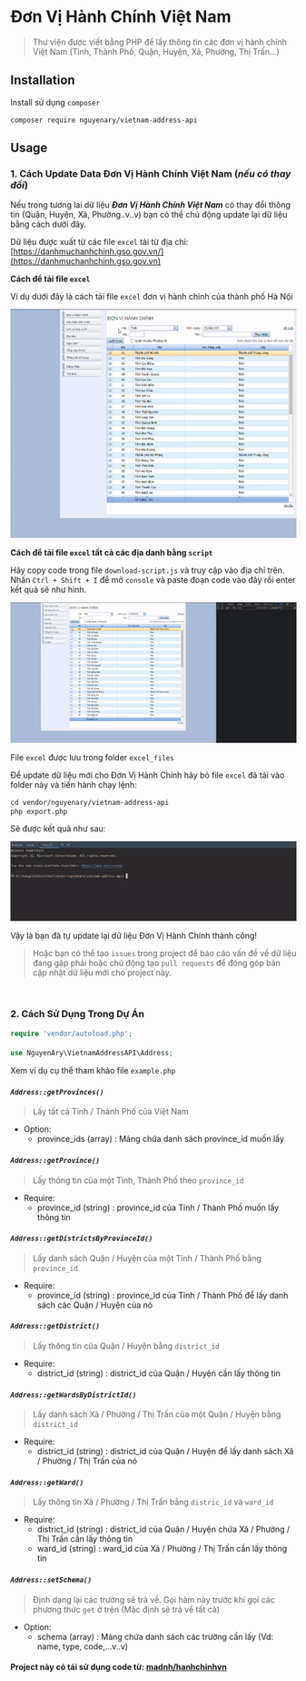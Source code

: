 # Đơn Vị Hành Chính Việt Nam
> Thư viện được viết bằng PHP để lấy thông tin các đơn vị hành chính Việt Nam (Tỉnh, Thành Phố, Quận, Huyện, Xã, Phường, Thị Trấn...)
## Installation
Install sử dụng `composer`
```properties
composer require nguyenary/vietnam-address-api
```
## Usage

### **1. Cách Update Data Đơn Vị Hành Chính Việt Nam (*nếu có thay đổi*)**

Nếu trong tương lai dữ liệu ***Đơn Vị Hành Chính Việt Nam*** có thay đổi thông tin (Quận, Huyện, Xã, Phường..v..v) bạn có thể chủ động update lại dữ liệu bằng cách dưới đây.

Dữ liệu được xuất từ các file `excel` tải từ địa chỉ: [https://danhmuchanhchinh.gso.gov.vn/](https://danhmuchanhchinh.gso.gov.vn)

**Cách để tải file `excel`**

Ví dụ dưới đây là cách tải file `excel` đơn vị hành chính của thành phố Hà Nội

![Cách tải file excel](screenshot/screenshot_2.gif)

**Cách để tải file `excel` tất cả các địa danh bằng `script`**

Hãy copy code trong file `download-script.js` và truy cập vào địa chỉ trên. Nhấn `Ctrl + Shift + I` để mở `console` và paste đoạn code vào đây rồi enter kết quả sẽ như hình.

![Cách tải file excel](screenshot/screenshot_1.gif)

File `excel` được lưu trong folder `excel_files`

Để update dữ liệu mới cho Đơn Vị Hành Chính hãy bỏ file `excel` đã tải vào folder này và tiến hành chạy lệnh:
```properties
cd vendor/nguyenary/vietnam-address-api
php export.php
```
Sẽ được kết quả như sau:

![Chạy lệnh php export.php](screenshot/screenshot_3.gif)

Vậy là bạn đã tự update lại dữ liệu Đơn Vị Hành Chính thành công!
<br>
>Hoặc bạn có thể tạo `issues` trong project để báo cáo vấn đề về dữ liệu đang gặp phải hoặc chủ động tạo `pull requests` để đóng góp bản cập nhật dữ liệu mới cho project này.

<br>

### **2. Cách Sử Dụng Trong Dự Án**


```php
require 'vendor/autoload.php';

use NguyenAry\VietnamAddressAPI\Address;
```

Xem ví dụ cụ thể tham khảo file `example.php`

#### ***`Address::getProvinces()`***
> Lấy tất cả Tỉnh / Thành Phố của Việt Nam
- Option: 
    - province_ids (array) : Mảng chứa danh sách province_id muốn lấy
#### ***`Address::getProvince()`***
> Lấy thông tin của một Tỉnh, Thành Phố theo `province_id`
- Require:
    - province_id (string) : province_id của Tỉnh / Thành Phố muốn lấy thông tin
#### ***`Address::getDistrictsByProvinceId()`***
> Lấy danh sách Quận / Huyện của một Tỉnh / Thành Phố bằng `province_id`
- Require:
    - province_id (string) : province_id của Tỉnh / Thành Phố để lấy danh sách các Quận / Huyện của nó
#### ***`Address::getDistrict()`***
> Lấy thông tin của Quận / Huyện bằng `district_id`
- Require:
    - district_id (string) : district_id của Quận / Huyện cần lấy thông tin
#### ***`Address::getWardsByDistrictId()`***
> Lấy danh sách Xã / Phường / Thị Trấn của một Quận / Huyện bằng `district_id`
- Require:
    - district_id (string) : district_id của Quận / Huyện để lấy danh sách Xã / Phường / Thị Trấn của nó
#### ***`Address::getWard()`***
> Lấy thông tin Xã / Phường / Thị Trấn bằng `distric_id` và `ward_id`
- Require:
    - district_id (string) : district_id của Quận / Huyện chứa Xã / Phường / Thị Trấn cần lấy thông tin
    - ward_id (string) : ward_id của Xã / Phường / Thị Trấn cần lấy thông tin
#### ***`Address::setSchema()`***
> Định dạng lại các trường sẽ trả về. Gọi hàm này trước khi gọi các phương thức `get` ở trên (Mặc định sẽ trả về tất cả)
- Option:
    - schema (array) : Mảng chứa danh sách các trường cần lấy (Vd: name, type, code,...v..v)

#### Project này có tái sử dụng code từ: [madnh/hanhchinhvn](https://github.com/madnh/hanhchinhvn)
